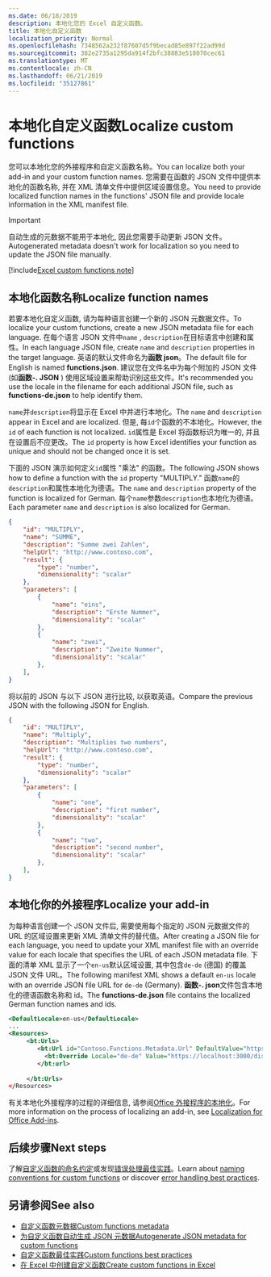 ```yaml
---
ms.date: 06/18/2019
description: 本地化您的 Excel 自定义函数。
title: 本地化自定义函数
localization_priority: Normal
ms.openlocfilehash: 7348562a232f87607d5f9becad85e897f22ad99d
ms.sourcegitcommit: 382e2735a1295da914f2bfc38883e518070cec61
ms.translationtype: MT
ms.contentlocale: zh-CN
ms.lasthandoff: 06/21/2019
ms.locfileid: "35127861"
---
```

# <a name="localize-custom-functions"></a><span data-ttu-id="f39ad-103">本地化自定义函数</span><span class="sxs-lookup"><span data-stu-id="f39ad-103">Localize custom functions</span></span>

<span data-ttu-id="f39ad-104">您可以本地化您的外接程序和自定义函数名称。</span><span class="sxs-lookup"><span data-stu-id="f39ad-104">You can localize both your add-in and your custom function names.</span></span> <span data-ttu-id="f39ad-105">您需要在函数的 JSON 文件中提供本地化的函数名称, 并在 XML 清单文件中提供区域设置信息。</span><span class="sxs-lookup"><span data-stu-id="f39ad-105">You need to provide localized function names in the functions' JSON file and provide locale information in the XML manifest file.</span></span>

>[!IMPORTANT]
> <span data-ttu-id="f39ad-106">自动生成的元数据不能用于本地化, 因此您需要手动更新 JSON 文件。</span><span class="sxs-lookup"><span data-stu-id="f39ad-106">Autogenerated metadata doesn't work for localization so you need to update the JSON file manually.</span></span>

[!include[Excel custom functions note](../includes/excel-custom-functions-note.md)]

## <a name="localize-function-names"></a><span data-ttu-id="f39ad-107">本地化函数名称</span><span class="sxs-lookup"><span data-stu-id="f39ad-107">Localize function names</span></span>

<span data-ttu-id="f39ad-108">若要本地化自定义函数, 请为每种语言创建一个新的 JSON 元数据文件。</span><span class="sxs-lookup"><span data-stu-id="f39ad-108">To localize your custom functions, create a new JSON metadata file for each language.</span></span> <span data-ttu-id="f39ad-109">在每个语言 JSON 文件中`name` , `description`在目标语言中创建和属性。</span><span class="sxs-lookup"><span data-stu-id="f39ad-109">In each language JSON file, create `name` and `description` properties in the target language.</span></span> <span data-ttu-id="f39ad-110">英语的默认文件命名为**函数 json**。</span><span class="sxs-lookup"><span data-stu-id="f39ad-110">The default file for English is named **functions.json**.</span></span> <span data-ttu-id="f39ad-111">建议您在文件名中为每个附加的 JSON 文件 (如**函数-. JSON** ) 使用区域设置来帮助识别这些文件。</span><span class="sxs-lookup"><span data-stu-id="f39ad-111">It's recommended you use the locale in the filename for each additional JSON file, such as **functions-de.json** to help identify them.</span></span>

<span data-ttu-id="f39ad-112">`name`并`description`将显示在 Excel 中并进行本地化。</span><span class="sxs-lookup"><span data-stu-id="f39ad-112">The `name` and `description` appear in Excel and are localized.</span></span> <span data-ttu-id="f39ad-113">但是, 每`id`个函数的不本地化。</span><span class="sxs-lookup"><span data-stu-id="f39ad-113">However, the `id` of each function is not localized.</span></span> <span data-ttu-id="f39ad-114">`id`属性是 Excel 将函数标识为唯一的, 并且在设置后不应更改。</span><span class="sxs-lookup"><span data-stu-id="f39ad-114">The `id` property is how Excel identifies your function as unique and should not be changed once it is set.</span></span>

<span data-ttu-id="f39ad-115">下面的 JSON 演示如何定义`id`属性 "乘法" 的函数。</span><span class="sxs-lookup"><span data-stu-id="f39ad-115">The following JSON shows how to define a function with the `id` property "MULTIPLY."</span></span> <span data-ttu-id="f39ad-116">函数`name`的`description`和属性本地化为德语。</span><span class="sxs-lookup"><span data-stu-id="f39ad-116">The `name` and `description` property of the function is localized for German.</span></span> <span data-ttu-id="f39ad-117">每个`name`参数`description`也本地化为德语。</span><span class="sxs-lookup"><span data-stu-id="f39ad-117">Each parameter `name` and `description` is also localized for German.</span></span>

```JSON
{
    "id": "MULTIPLY",
    "name": "SUMME",
    "description": "Summe zwei Zahlen",
    "helpUrl": "http://www.contoso.com",
    "result": {
        "type": "number",
        "dimensionality": "scalar"
    },
    "parameters": [
        {
            "name": "eins",
            "description": "Erste Nummer",
            "dimensionality": "scalar"
        },
        {
            "name": "zwei",
            "description": "Zweite Nummer",
            "dimensionality": "scalar"
        },
    ],
}
```

<span data-ttu-id="f39ad-118">将以前的 JSON 与以下 JSON 进行比较, 以获取英语。</span><span class="sxs-lookup"><span data-stu-id="f39ad-118">Compare the previous JSON with the following JSON for English.</span></span>

```JSON
{
    "id": "MULTIPLY",
    "name": "Multiply",
    "description": "Multiplies two numbers",
    "helpUrl": "http://www.contoso.com",
    "result": {
        "type": "number",
        "dimensionality": "scalar"
    },
    "parameters": [
        {
            "name": "one",
            "description": "first number",
            "dimensionality": "scalar"
        },
        {
            "name": "two",
            "description": "second number",
            "dimensionality": "scalar"
        },
    ],
}
```

## <a name="localize-your-add-in"></a><span data-ttu-id="f39ad-119">本地化你的外接程序</span><span class="sxs-lookup"><span data-stu-id="f39ad-119">Localize your add-in</span></span>

<span data-ttu-id="f39ad-120">为每种语言创建一个 JSON 文件后, 需要使用每个指定的 JSON 元数据文件的 URL 的区域设置来更新 XML 清单文件的替代值。</span><span class="sxs-lookup"><span data-stu-id="f39ad-120">After creating a JSON file for each language, you need to update your XML manifest file with an override value for each locale that specifies the URL of each JSON metadata file.</span></span> <span data-ttu-id="f39ad-121">下面的清单 XML 显示了一个`en-us`默认区域设置, 其中包含`de-de` (德国) 的覆盖 JSON 文件 URL。</span><span class="sxs-lookup"><span data-stu-id="f39ad-121">The following manifest XML shows a default `en-us` locale with an override JSON file URL for `de-de` (Germany).</span></span> <span data-ttu-id="f39ad-122">**函数-. json**文件包含本地化的德语函数名称和 id。</span><span class="sxs-lookup"><span data-stu-id="f39ad-122">The **functions-de.json** file contains the localized German function names and ids.</span></span>

```XML
<DefaultLocale>en-us</DefaultLocale>
...
<Resources>
     <bt:Urls>
        <bt:Url id="Contoso.Functions.Metadata.Url" DefaultValue="https://localhost:3000/dist/functions.json"/>
          <bt:Override Locale="de-de" Value="https://localhost:3000/dist/functions-de.json" />
        </bt:url>
        
     </bt:Urls>
</Resources>
```

<span data-ttu-id="f39ad-123">有关本地化外接程序的过程的详细信息, 请参阅[Office 外接程序的本地化](../develop/localization.md#control-localization-from-the-manifest)。</span><span class="sxs-lookup"><span data-stu-id="f39ad-123">For more information on the process of localizing an add-in, see [Localization for Office Add-ins](../develop/localization.md#control-localization-from-the-manifest).</span></span>

## <a name="next-steps"></a><span data-ttu-id="f39ad-124">后续步骤</span><span class="sxs-lookup"><span data-stu-id="f39ad-124">Next steps</span></span>
<span data-ttu-id="f39ad-125">了解[自定义函数的命名约定](custom-functions-naming.md)或发现[错误处理最佳实践](custom-functions-errors.md)。</span><span class="sxs-lookup"><span data-stu-id="f39ad-125">Learn about [naming conventions for custom functions](custom-functions-naming.md) or discover [error handling best practices](custom-functions-errors.md).</span></span>

## <a name="see-also"></a><span data-ttu-id="f39ad-126">另请参阅</span><span class="sxs-lookup"><span data-stu-id="f39ad-126">See also</span></span>

* [<span data-ttu-id="f39ad-127">自定义函数元数据</span><span class="sxs-lookup"><span data-stu-id="f39ad-127">Custom functions metadata</span></span>](custom-functions-json.md)
* [<span data-ttu-id="f39ad-128">为自定义函数自动生成 JSON 元数据</span><span class="sxs-lookup"><span data-stu-id="f39ad-128">Autogenerate JSON metadata for custom functions</span></span>](custom-functions-json-autogeneration.md)
* [<span data-ttu-id="f39ad-129">自定义函数最佳实践</span><span class="sxs-lookup"><span data-stu-id="f39ad-129">Custom functions best practices</span></span>](custom-functions-best-practices.md)
* [<span data-ttu-id="f39ad-130">在 Excel 中创建自定义函数</span><span class="sxs-lookup"><span data-stu-id="f39ad-130">Create custom functions in Excel</span></span>](custom-functions-overview.md)
